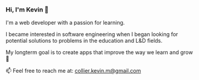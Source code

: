 <!--
**KevinMCollier/KevinMCollier** is a ✨ _special_ ✨ repository because its `README.md` (this file) appears on your GitHub profile.

Here are some ideas to get you started:

- 🔭 I’m currently working on ...
- 🌱 I’m currently learning ...
- 👯 I’m looking to collaborate on ...
- 🤔 I’m looking for help with ...
- 💬 Ask me about ...
- 📫 How to reach me: ...
- 😄 Pronouns: ...
- ⚡ Fun fact: ...
-->

### Hi, I'm Kevin 👋

I'm a web developer with a passion for learning.

I became interested in software engineering when I began looking for potential solutions to problems in the education and L&D fields.

My longterm goal is to create apps that improve the way we learn and grow 🚀

📫 Feel free to reach me at: [collier.kevin.m@gmail.com](mailto:collier.kevin.m@gmail.com)

